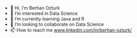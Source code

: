 - 👋 Hi, I’m Berhan Ozturk
- 👀 I’m interested in Data Science
- 🌱 I’m currently learning Java and R
- 💞️ I’m looking to collaborate on Data Science
- 📫 How to reach me www.linkedin.com/in/berhan-ozturk/

<!---
BerhanOztrk/BerhanOztrk is a ✨ special ✨ repository because its `README.md` (this file) appears on your GitHub profile.
You can click the Preview link to take a look at your changes.
--->
